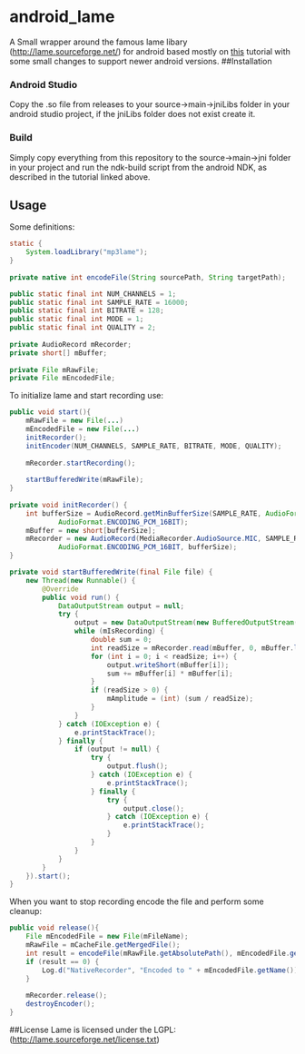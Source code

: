 # android_lame
A Small wrapper around the famous lame libary (http://lame.sourceforge.net/) for android based mostly on [this](http://developer.samsung.com/technical-doc/view.do;jsessionid=hlCGVWCRy8pwjsY5f4P8KLzPmr6fCZNvQhxGndXwRLTywbJT7vWX!404960129?v=T000000090) tutorial with some small changes to support newer android versions. 
##Installation
### Android Studio
Copy the .so file from releases to your source->main->jniLibs folder in your android studio project, if the jniLibs folder does not exist create it.
### Build
Simply copy everything from this repository to the source->main->jni folder in your project and run the ndk-build script from the android NDK, as described in the tutorial linked above.
## Usage
Some definitions:
```java
static {
    System.loadLibrary("mp3lame");
}
    
private native int encodeFile(String sourcePath, String targetPath);

public static final int NUM_CHANNELS = 1;
public static final int SAMPLE_RATE = 16000;
public static final int BITRATE = 128;
public static final int MODE = 1;
public static final int QUALITY = 2;
    
private AudioRecord mRecorder;
private short[] mBuffer;
    
private File mRawFile;
private File mEncodedFile;
```
To initialize lame and start recording use:
```java
public void start(){
    mRawFile = new File(...)
    mEncodedFile = new File(...)
    initRecorder();
    initEncoder(NUM_CHANNELS, SAMPLE_RATE, BITRATE, MODE, QUALITY);
        
    mRecorder.startRecording();
        
    startBufferedWrite(mRawFile);
}
        
private void initRecorder() {
    int bufferSize = AudioRecord.getMinBufferSize(SAMPLE_RATE, AudioFormat.CHANNEL_IN_MONO,
            AudioFormat.ENCODING_PCM_16BIT);
    mBuffer = new short[bufferSize];
    mRecorder = new AudioRecord(MediaRecorder.AudioSource.MIC, SAMPLE_RATE, AudioFormat.CHANNEL_IN_MONO,
            AudioFormat.ENCODING_PCM_16BIT, bufferSize);
}

private void startBufferedWrite(final File file) {
    new Thread(new Runnable() {
        @Override
        public void run() {
            DataOutputStream output = null;
            try {
                output = new DataOutputStream(new BufferedOutputStream(new FileOutputStream(file)));
                while (mIsRecording) {
                    double sum = 0;
                    int readSize = mRecorder.read(mBuffer, 0, mBuffer.length);
                    for (int i = 0; i < readSize; i++) {
                        output.writeShort(mBuffer[i]);
                        sum += mBuffer[i] * mBuffer[i];
                    }
                    if (readSize > 0) {
                        mAmplitude = (int) (sum / readSize);
                    }
                }
            } catch (IOException e) {
                e.printStackTrace();
            } finally {
                if (output != null) {
                    try {
                        output.flush();
                    } catch (IOException e) {
                        e.printStackTrace();
                    } finally {
                        try {
                            output.close();
                        } catch (IOException e) {
                            e.printStackTrace();
                        }
                    }
                }
            }
        }
    }).start();
}
```
When you want to stop recording encode the file and perform some cleanup:
```java
public void release(){
    File mEncodedFile = new File(mFileName);
    mRawFile = mCacheFile.getMergedFile();
    int result = encodeFile(mRawFile.getAbsolutePath(), mEncodedFile.getAbsolutePath());
    if (result == 0) {
        Log.d("NativeRecorder", "Encoded to " + mEncodedFile.getName());
    }
        
    mRecorder.release();
    destroyEncoder();
}
```
##License
Lame is licensed under the LGPL: (http://lame.sourceforge.net/license.txt)
